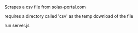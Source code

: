 Scrapes a csv file from solax-portal.com

requires a directory called 'csv' as the temp download of the file

run server.js
